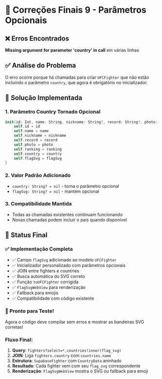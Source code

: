 # 🔧 Correções Finais 9 - Parâmetros Opcionais

## ❌ Erros Encontrados

**Missing argument for parameter 'country' in call** em várias linhas

## ✅ Análise do Problema

O erro ocorre porque há chamadas para criar `UFCFighter` que não estão incluindo o parâmetro `country`, que agora é obrigatório no inicializador.

## 🔧 Solução Implementada

### **1. Parâmetro Country Tornado Opcional**
```swift
init(id: Int, name: String, nickname: String?, record: String?, photo: String?, ranking: String?, country: String? = nil, flagSvg: String? = nil) {
    self.id = id
    self.name = name
    self.nickname = nickname
    self.record = record
    self.photo = photo
    self.ranking = ranking
    self.country = country
    self.flagSvg = flagSvg
}
```

### **2. Valor Padrão Adicionado**
- `country: String? = nil` - torna o parâmetro opcional
- `flagSvg: String? = nil` - mantém opcional

### **3. Compatibilidade Mantida**
- Todas as chamadas existentes continuam funcionando
- Novas chamadas podem incluir o país quando disponível

## 🎯 Status Final

### **✅ Implementação Completa**
- ✅ Campo `flagSvg` adicionado ao modelo `UFCFighter`
- ✅ Inicializador personalizado com parâmetros opcionais
- ✅ JOIN entre fighters e countries
- ✅ Busca automática do SVG correto
- ✅ Função `toUFCFighter` corrigida
- ✅ `FlagSvgWebView` para renderização
- ✅ Fallback para emojis
- ✅ Compatibilidade com código existente

### **🎉 Pronto para Teste!**

Agora o código deve compilar sem erros e mostrar as bandeiras SVG corretas!

### **Fluxo Final:**
1. **Query**: `fighters?select=*,countries!inner(flag_svg)`
2. **JOIN**: Liga `fighters.country` com `countries.name`
3. **Estrutura**: `SupabaseFighter` com `CountryData` aninhado
4. **Resultado**: Cada fighter vem com seu `flag_svg` correspondente
5. **Renderização**: `FlagSvgWebView` mostra o SVG ou fallback para emoji 